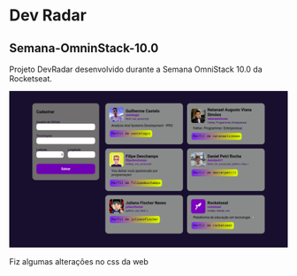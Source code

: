 # Dev Radar
## Semana-OmninStack-10.0

Projeto DevRadar desenvolvido durante a Semana OmniStack 10.0 da Rocketseat.

![Dev Radar](/images/DevRadar.png)

Fiz algumas alterações no css da web